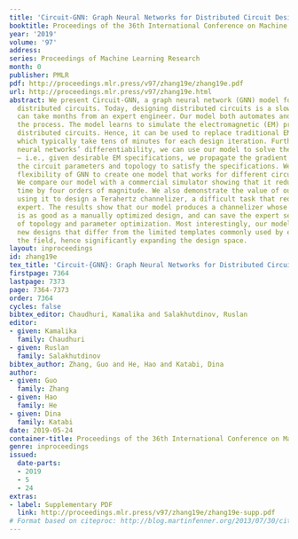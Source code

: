 ```yaml
---
title: 'Circuit-GNN: Graph Neural Networks for Distributed Circuit Design'
booktitle: Proceedings of the 36th International Conference on Machine Learning
year: '2019'
volume: '97'
address: 
series: Proceedings of Machine Learning Research
month: 0
publisher: PMLR
pdf: http://proceedings.mlr.press/v97/zhang19e/zhang19e.pdf
url: http://proceedings.mlr.press/v97/zhang19e.html
abstract: We present Circuit-GNN, a graph neural network (GNN) model for designing
  distributed circuits. Today, designing distributed circuits is a slow process that
  can take months from an expert engineer. Our model both automates and speeds up
  the process. The model learns to simulate the electromagnetic (EM) properties of
  distributed circuits. Hence, it can be used to replace traditional EM simulators,
  which typically take tens of minutes for each design iteration. Further, by leveraging
  neural networks’ differentiability, we can use our model to solve the inverse problem
  – i.e., given desirable EM specifications, we propagate the gradient to optimize
  the circuit parameters and topology to satisfy the specifications. We exploit the
  flexibility of GNN to create one model that works for different circuit topologies.
  We compare our model with a commercial simulator showing that it reduces simulation
  time by four orders of magnitude. We also demonstrate the value of our model by
  using it to design a Terahertz channelizer, a difficult task that requires a specialized
  expert. The results show that our model produces a channelizer whose performance
  is as good as a manually optimized design, and can save the expert several weeks
  of topology and parameter optimization. Most interestingly, our model comes up with
  new designs that differ from the limited templates commonly used by engineers in
  the field, hence significantly expanding the design space.
layout: inproceedings
id: zhang19e
tex_title: 'Circuit-{GNN}: Graph Neural Networks for Distributed Circuit Design'
firstpage: 7364
lastpage: 7373
page: 7364-7373
order: 7364
cycles: false
bibtex_editor: Chaudhuri, Kamalika and Salakhutdinov, Ruslan
editor:
- given: Kamalika
  family: Chaudhuri
- given: Ruslan
  family: Salakhutdinov
bibtex_author: Zhang, Guo and He, Hao and Katabi, Dina
author:
- given: Guo
  family: Zhang
- given: Hao
  family: He
- given: Dina
  family: Katabi
date: 2019-05-24
container-title: Proceedings of the 36th International Conference on Machine Learning
genre: inproceedings
issued:
  date-parts:
  - 2019
  - 5
  - 24
extras:
- label: Supplementary PDF
  link: http://proceedings.mlr.press/v97/zhang19e/zhang19e-supp.pdf
# Format based on citeproc: http://blog.martinfenner.org/2013/07/30/citeproc-yaml-for-bibliographies/
---
```

